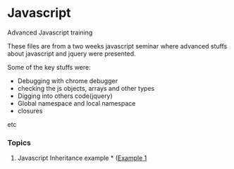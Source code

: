 # Javascript
Advanced Javascript training

These files are from a two weeks javascript seminar where advanced stuffs about javascript and jquery were presented.

Some of the key stuffs were:

* Debugging with chrome debugger
* checking the js objects, arrays and other types
* Digging into others code(jquery)
* Global namespace and local namespace
* closures

etc

### Topics
  1. Javascript Inheritance example
    * ([Example 1](http://www.2ality.com/2012/01/js-inheritance-by-example.html)
